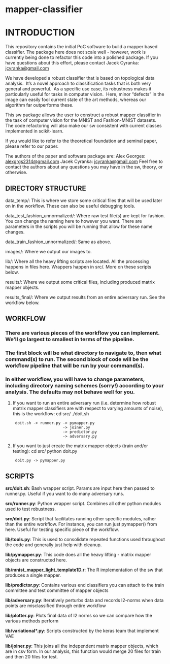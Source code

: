 
# mapper-classifier

# INTRODUCTION

This repository contains the initial PoC software to build a mapper based classifier.  The package here does not scale
well - however, work is currently being done to refactor this code into a polished package.  If you have questions about
this effort, please contact Jacek Cyranka: jcyranka@gmail.com

We have developed a robust classifier that is based on topological data analysis.  It’s a novel approach to
classification tasks that is both very general and powerful.  As a specific use case, its robustness makes it
particularly useful for tasks in computer vision.  Here, minor “defects” in the image can easily fool current state of
the art methods, whereas our algorithm far outperforms these.

This sw package allows the user to construct a robust mapper classifier in the task of computer vision for the MNIST
and Fashion-MNIST datasets.  The code refactoring will also make our sw consistent with current classes implemented in
scikit-learn.

If you would like to refer to the theoretical foundation and seminal paper, please refer to our paper.

The authors of the paper and software package are:
    Alex Georges: alexgrgs2314@gmail.com
    Jacek Cyranka: jcyranka@gmail.com
Feel free to contact the authors about any questions you may have in the sw, theory, or otherwise.

## DIRECTORY STRUCTURE

data_temp/: This is where we store some critical files that will be used later on in the workflow.  These can also be
useful debugging tools.

data_test_fashion_unnormalized/: Where raw test file(s) are kept for fashion.  You can change the naming here to however
 you want.  There are parameters in the scripts you will be running that allow for these name changes.

data_train_fashion_unnormalized/: Same as above.

images/: Where we output our images to.

lib/: Where all the heavy lifting scripts are located.  All the processing happens in files here.  Wrappers happen
in src/.  More on these scripts below.

results/: Where we output some critical files, including produced matrix mapper objects.

results_final/:  Where we output results from an entire adversary run.  See the workflow below.


## WORKFLOW
### There are various pieces of the workflow you can implement.  We'll go largest to smallest in terms of the pipeline.
### The first block will be what directory to navigate to, then what command(s) to run.  The second block of code will be the workflow pipeline that will be run by your command(s).

### In either workflow, you will have to change parameters, including directory naming schemes (sorry!) according to your analysis.  The defaults may not behave well for you.


1) If you want to run an entire adversary run (i.e. determine how robust matrix mapper classifiers are with respect to
varying amounts of noise), this is the workflow:
    cd src/
    ./doit.sh

        doit.sh -> runner.py -> pymapper.py
                             -> joiner.py
                             -> predictor.py
                             -> adversary.py

2) If you want to just create the matrix mapper objects (train and/or testing):
    cd src/
    python doit.py

        doit.py -> pymapper.py


## SCRIPTS


__src/doit.sh__: Bash wrapper script.  Params are input here then passed to runner.py.  Useful if you want to do many
adversary runs.

__src/runner.py__: Python wrapper script.  Combines all other python modules used to test robustness.

__src/doit.py__: Script that facilitates running other specific modules, rather than the entire workflow.  For instance, you
 can run just pymapper() from here.  Useful for testing specific piece of the workflow.

__lib/tools.py__: This is used to consolidate repeated functions used throughout the code and generally just help with
cleanup.

__lib/pymapper.py__: This code does all the heavy lifting - matrix mapper objects are constructed here.

__lib/mnist_mapper_light_template1D.r__:  The R implementation of the sw that produces a single mapper.

__lib/predictor.py__: Contains various end classifiers you can attach to the train committee and test committee of mapper
objects

__lib/adversary.py__: Iteratively perturbs data and records l2-norms when data points are misclassified through entire
workflow

__lib/plotter.py__: Plots final data of l2 norms so we can compare how the various methods perform

__lib/variational*.py__: Scripts constructed by the keras team that implement VAE

__lib/joiner.py__: This joins all the independent matrix mapper objects, which are in csv form.  In our analysis, this
function would merge 20 files for train and then 20 files for test.




